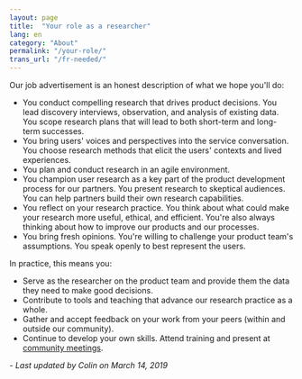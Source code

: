 ```yaml
---
layout: page
title:  "Your role as a researcher"
lang: en
category: "About"
permalink: "/your-role/"
trans_url: "/fr-needed/"
---
```


Our job advertisement is an honest description of what we hope you'll do:

*   You conduct compelling research that drives product decisions. You lead discovery interviews, observation, and analysis of existing data. You scope research plans that will lead to both short-term and long-term successes. 
*   You bring users' voices and perspectives into the service conversation. You choose research methods that elicit the users' contexts and lived experiences. 
*   You plan and conduct research in an agile environment.
*   You champion user research as a key part of the product development process for our partners. You present research to skeptical audiences. You can help partners build their own research capabilities.
*   You reflect on your research practice. You think about what could make your research more useful, ethical, and efficient. You're also always thinking about how to improve our products and our processes.
*   You bring fresh opinions. You're willing to challenge your product team's assumptions. You speak openly to best represent the users. 

In practice, this means you:

* Serve as the researcher on the product team and provide them the data they need to make good decisions.
* Contribute to tools and teaching that advance our research practice as a whole.
* Gather and accept feedback on your work from your peers (within and outside our community).
* Continue to develop your own skills. Attend training and present at [community meetings]({{site.baseurl}}/team-meetings).

_- Last updated by Colin on March 14, 2019_